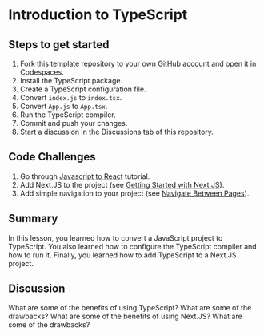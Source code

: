 # Introduction to TypeScript

## Steps to get started

1. Fork this template repository to your own GitHub account and open it in Codespaces.
2. Install the TypeScript package.
3. Create a TypeScript configuration file.
4. Convert `index.js` to `index.tsx`.
5. Convert `App.js` to `App.tsx`.
6. Run the TypeScript compiler.
7. Commit and push your changes.
8. Start a discussion in the Discussions tab of this repository.

## Code Challenges

1. Go through [Javascript to React](https://nextjs.org/learn/foundations/from-javascript-to-react) tutorial.
2. Add Next.JS to the project (see [Getting Started with Next.JS](https://nextjs.org/learn/foundations/from-react-to-nextjs/getting-started-with-nextjs)).
3. Add simple navigation to your project (see [Navigate Between Pages](https://nextjs.org/learn/basics/navigate-between-pages)).

## Summary

In this lesson, you learned how to convert a JavaScript project to TypeScript. You also learned how to configure the TypeScript compiler and how to run it. Finally, you learned how to add TypeScript to a Next.JS project.

## Discussion

What are some of the benefits of using TypeScript? What are some of the drawbacks? What are some of the benefits of using Next.JS? What are some of the drawbacks?
